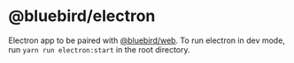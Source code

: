 # @bluebird/electron

Electron app to be paired with [@bluebird/web](../../apps/desktop). To run electron in dev mode, run `yarn run electron:start` in the root directory. 

